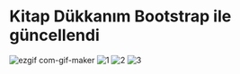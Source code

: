 # Kitap Dükkanım Bootstrap ile güncellendi
![ezgif com-gif-maker](https://user-images.githubusercontent.com/81578763/134589607-4cc4b3fe-0c18-47da-bf68-30f9210fbc43.gif)
![1](https://user-images.githubusercontent.com/81578763/134590374-28ca22b0-1bf2-4af6-ad34-921fc91e9bf0.png)
![2](https://user-images.githubusercontent.com/81578763/134590378-00207b45-0d64-44e0-bcc8-900978e0e5fc.png)
![3](https://user-images.githubusercontent.com/81578763/134590394-a46a3b3f-ded8-4b09-94de-82ae27171422.png)

